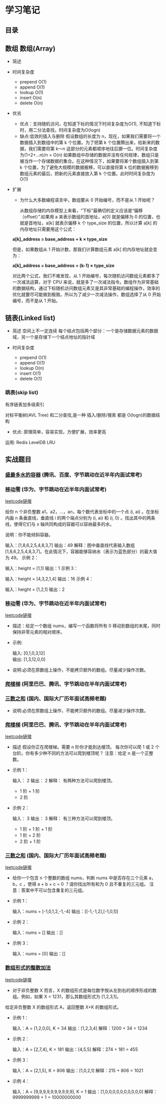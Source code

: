 # 学习笔记

## 目录

## 数组 数组(Array)

* 简述

* 时间复杂度
  * prepend O(1)
  * append O(1)
  * lookup O(1)
  * insert O(n)
  * delete O(n)

* 优劣

  * 优点：支持随机访问，在知道下标的情况下时间复杂度为O(1), 不知道下标时，用二分法查找，时间复杂度为O(logn)
  * 缺点:低效的插入与删除
    假设数组的长度为 n，现在，如果我们需要将一个数据插入到数组中的第 k 个位置。为了把第 k 个位置腾出来，给新来的数据，我们需要将第 k～n 这部分的元素都顺序地往后挪一位。时间复杂度为(1+2+...n)/n = O(n)
    如果数组中存储的数据并没有任何规律，数组只是被当作一个存储数据的集合。在这种情况下，如果要将某个数组插入到第 k 个位置，为了避免大规模的数据搬移，可以直接将第 k 位的数据搬移到数组元素的最后，把新的元素直接放入第 k 个位置。此时时间复杂度为O(1)

* 扩展

  * 为什么大多数编程语言中，数组要从 0 开始编号，而不是从 1 开始呢？

    从数组存储的内存模型上来看，“下标”最确切的定义应该是“偏移（offset）”.如果用 a 来表示数组的首地址，a[0] 就是偏移为 0 的位置，也就是首地址，a[k] 就表示偏移 k 个 type_size 的位置，所以计算 a[k] 的内存地址只需要用这个公式：

  <b>a[k]_address = base_address + k × type_size</b>

    但是，如果数组从 1 开始计数，那我们计算数组元素 a[k] 的内存地址就会变为：

  <b>a[k]_address = base_address + (k-1) × type_size</b>

    对比两个公式，我们不难发现，从 1 开始编号，每次随机访问数组元素都多了一次减法运算，对于 CPU 来说，就是多了一次减法指令。数组作为非常基础的数据结构，通过下标随机访问数组元素又是其非常基础的编程操作，效率的优化就要尽可能做到极致。所以为了减少一次减法操作，数组选择了从 0 开始编号，而不是从 1 开始。

## 链表(Linked list)

* 简述 空间上不一定连续 每个结点包括两个部分：一个是存储数据元素的数据域，另一个是存储下一个结点地址的指针域

* 时间复杂度
  * prepend O(1)
  * append O(1)
  * lookup O(n)
  * insert O(1)
  * delete O(1)

### 跳表(skip list)

有序链表加多级索引

对标平衡树(AVL Tree) 和二分查找,是一种 插入/删除/搜索 都是 O(logn)的数据结构

* 优点: 原理简单，容易实现，方便扩展，效率更高

运用: Redis LevelDB LRU

## 实战题目

### [盛最多水的容器](./move_zeroes_test.go) (腾讯、百度、字节跳动在近半年内面试常考)

### [移动零](./move_zeroes_test) (华为、字节跳动在近半年内面试常考)

[leetcode链接](https://leetcode-cn.com/problems/container-with-most-water/)

给你 n 个非负整数 a1，a2，...，an，每个数代表坐标中的一个点 (i, ai) 。在坐标内画 n 条垂直线，垂直线 i 的两个端点分别为 (i, ai) 和 (i, 0) 。找出其中的两条线，使得它们与 x 轴共同构成的容器可以容纳最多的水。

说明：你不能倾斜容器。

输入：[1,8,6,2,5,4,8,3,7]
输出：49
解释：图中垂直线代表输入数组 [1,8,6,2,5,4,8,3,7]。在此情况下，容器能够容纳水（表示为蓝色部分）的最大值为 49。
示例 2：

输入：height = [1,1]
输出：1
示例 3：

输入：height = [4,3,2,1,4]
输出：16
示例 4：

输入：height = [1,2,1]
输出：2

### [移动零](./move_zeroes_test.go) (华为、字节跳动在近半年内面试常考)

[leetcode链接](https://leetcode-cn.com/problems/move-zeroes/)

* 描述：给定一个数组 nums，编写一个函数将所有 0 移动到数组的末尾，同时保持非零元素的相对顺序。
* 示例:

  输入: [0,1,0,3,12]  
  输出: [1,3,12,0,0]
  
* 说明:必须在原数组上操作，不能拷贝额外的数组。尽量减少操作次数。

### [爬楼梯](./) (阿里巴巴、腾讯、字节跳动在半年内面试常考)

### [三数之和](./) (国内、国际大厂历年面试高频老题)

* 说明:必须在原数组上操作，不能拷贝额外的数组。尽量减少操作次数。

### [爬楼梯](./climbing_stairs.go) (阿里巴巴、腾讯、字节跳动在半年内面试常考)

[leetcode链接](https://leetcode-cn.com/problems/climbing-stairs/)

* 描述 假设你正在爬楼梯。需要 n 阶你才能到达楼顶。
  每次你可以爬 1 或 2 个台阶。你有多少种不同的方法可以爬到楼顶呢？
  注意：给定 n 是一个正整数。

* 示例 1：

  输入： 2
  输出： 2
  解释： 有两种方法可以爬到楼顶。

  * 1 阶 + 1 阶
  * 2 阶

* 示例 2：

  输入： 3
  输出： 3
  解释： 有三种方法可以爬到楼顶。
  * 1 阶 + 1 阶 + 1 阶
  * 1 阶 + 2 阶
  * 2 阶 + 1 阶

### [三数之和](./three_sum_test.go) (国内、国际大厂历年面试高频老题)

[leetcode链接](https://leetcode-cn.com/problems/3sum/)

* 给你一个包含 n 个整数的数组 nums，判断 nums 中是否存在三个元素 a，b，c ，使得 a + b + c = 0 ？请你找出所有和为 0 且不重复的三元组。
注意：答案中不可以包含重复的三元组。

* 示例 1：

  输入：nums = [-1,0,1,2,-1,-4]
  输出：[[-1,-1,2],[-1,0,1]]

* 示例 2：

  输入：nums = []
  输出：[]

* 示例 3：

  输入：nums = [0]
  输出：[]

### [数组形式的整数加法](./)

[leetcode链接](https://leetcode-cn.com/problems/add-to-array-form-of-integer/)

* 对于非负整数 X 而言，X 的数组形式是每位数字按从左到右的顺序形成的数组。例如，如果 X = 1231，那么其数组形式为 [1,2,3,1]。

给定非负整数 X 的数组形式 A，返回整数 X+K 的数组形式。

* 示例 1：

  输入：A = [1,2,0,0], K = 34
  输出：[1,2,3,4]
  解释：1200 + 34 = 1234

* 示例 2：

  输入：A = [2,7,4], K = 181
  输出：[4,5,5]
  解释：274 + 181 = 455

* 示例 3：

  输入：A = [2,1,5], K = 806
  输出：[1,0,2,1]
  解释：215 + 806 = 1021

* 示例 4：

  输入：A = [9,9,9,9,9,9,9,9,9,9], K = 1
  输出：[1,0,0,0,0,0,0,0,0,0,0]
  解释：9999999999 + 1 = 10000000000
